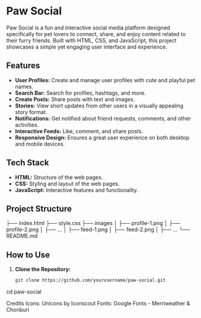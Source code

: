 # Paw Social

Paw Social is a fun and interactive social media platform designed specifically for pet lovers to connect, share, and enjoy content related to their furry friends. Built with HTML, CSS, and JavaScript, this project showcases a simple yet engaging user interface and experience.

## Features

- **User Profiles:** Create and manage user profiles with cute and playful pet names.
- **Search Bar:** Search for profiles, hashtags, and more.
- **Create Posts:** Share posts with text and images.
- **Stories:** View short updates from other users in a visually appealing story format.
- **Notifications:** Get notified about friend requests, comments, and other activities.
- **Interactive Feeds:** Like, comment, and share posts.
- **Responsive Design:** Ensures a great user experience on both desktop and mobile devices.

## Tech Stack

- **HTML:** Structure of the web pages.
- **CSS:** Styling and layout of the web pages.
- **JavaScript:** Interactive features and functionality.

## Project Structure
├── index.html
├── style.css
├── images
│ ├── profile-1.png
│ ├── profile-2.png
│ ├── ...
│ ├── feed-1.png
│ ├── feed-2.png
│ ├── ...
└── README.md


## How to Use

1. **Clone the Repository:**

   ```bash
   git clone https://github.com/yourusername/paw-social.git

cd paw-social

Credits
Icons: Unicons by Iconscout
Fonts: Google Fonts - Merriweather & Chonburi
